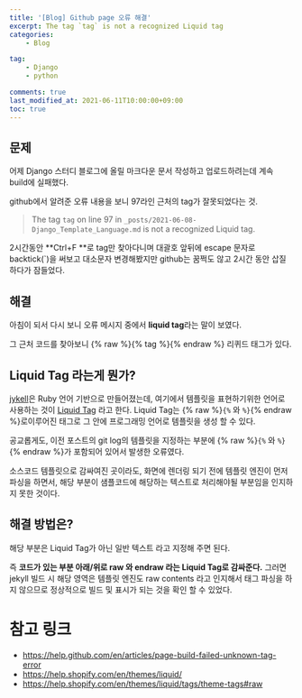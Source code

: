 ```yaml
---
title: '[Blog] Github page 오류 해결'
excerpt: The tag `tag` is not a recognized Liquid tag
categories:
    - Blog

tag:
    - Django
    - python

comments: true
last_modified_at: 2021-06-11T10:00:00+09:00
toc: true
---
```


## 문제

어제 Django 스터디 블로그에 올릴 마크다운 문서 작성하고 업로드하려는데 계속 build에 실패했다. 

github에서 알려준 오류 내용을 보니 97라인 근처의 tag가 잘못되었다는 것. 

> The tag `tag` on line 97 in `_posts/2021-06-08-Django_Template_Language.md` is not a recognized Liquid tag.

2시간동안 **Ctrl+F **로 tag만 찾아다니며 대괄호 앞뒤에 escape 문자로 backtick(`)을 써보고 대소문자 변경해봤지만 github는 꿈쩍도 않고 2시간 동안 삽질하다가 잠들었다. 

## 해결

아침이 되서 다시 보니 오류 메시지 중에서 **liquid tag**라는 말이 보였다. 

그 근처 코드를 찾아보니 {% raw %}{% tag %}{% endraw %} 리퀴드 태그가 있다. 

## Liquid Tag 라는게 뭔가?

[jykell](https://jekyllrb-ko.github.io/)은 Ruby 언어 기반으로 만들어졌는데, 여기에서 템플릿을 표현하기위한 언어로 사용하는 것이 [Liquid Tag](https://help.shopify.com/en/themes/liquid/tags) 라고 한다. Liquid Tag는 {% raw %}`{%` 와 `%}`{% endraw %}로이루어진 태그로 그 안에 프로그래밍 언어로 템플릿을 생성 할 수 있다.

공교롭게도, 이전 포스트의 git log의 템플릿을 지정하는 부분에 {% raw %}`{%` 와 `%}`{% endraw %}가 포함되어 있어서 발생한 오류였다.

소스코드 템플릿으로 감싸여진 곳이라도, 화면에 렌더링 되기 전에 템플릿 엔진이 먼저 파싱을 하면서, 해당 부분이 샘플코드에 해당하는 텍스트로 처리해야될 부분임을 인지하지 못한 것이다.

## 해결 방법은?

해당 부분은 Liquid Tag가 아닌 일반 텍스트 라고 지정해 주면 된다.

즉 **코드가 있는 부분 아래/위로 raw 와 endraw 라는 Liquid Tag로 감싸준다.** 그러면 jekyll 빌드 시 해당 영역은 템플릿 엔진도 raw contents 라고 인지해서 태그 파싱을 하지 않으므로 정상적으로 빌드 및 표시가 되는 것을 확인 할 수 있었다.

# 참고 링크

- https://help.github.com/en/articles/page-build-failed-unknown-tag-error
- https://help.shopify.com/en/themes/liquid/
- https://help.shopify.com/en/themes/liquid/tags/theme-tags#raw
